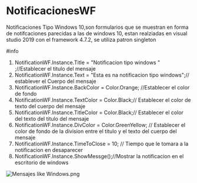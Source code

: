 # NotificacionesWF
Notificaciones Tipo Windows 10,son formularios que se muestran en forma de notifcaciones parecidas a las de windows  10, estan realziadas en visual studio 2019 con el framework 4.7.2, se utiliza patron singleton

#info
1. NotificationWF.Instance.Title = "Notificacion tipo windows " ;//Establecer el titulo del mensaje
2. NotificationWF.Instance.Text = "Esta es na notificacion tipo windows";// establever el Cuerpo del mensaje
3. NotificationWF.Instance.BackColor = Color.Orange; //Establecer el color de fondo 
4. NotificationWF.Instance.TextColor = Color.Black;// Establecer el color de texto del cuerpo del mensaje
5. NotificationWF.Instance.TitleColor = Color.Black;// Establecer el color del texto del titulo del mensaje
6. NotificationWF.Instance.DivColor = Color.GreenYellow; // Establecer el color de fondo de la division entre el titulo y el texto del cuerpo del mensaje
7. NotificationWF.Instance.TimeToClose = 10; // Tiempo que le tomara a la notificacion en desaparecer
8. NotificationWF.Instance.ShowMessge();//Mostrar la notificacion en el escritorio de windows


![Mensajes like Windows.png](https://github.com/TuringD/NotificacionesWF/blob/main/Mensajes%20like%20Windows.png)
